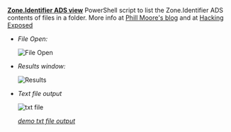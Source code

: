 <!-- saved from url=(0023) https://kacos2000.github.io/Win10-Research/ads_streams/ --> 
<!-- https://guides.github.com/features/mastering-markdown/ --> 

**[Zone.Identifier ADS view](https://github.com/kacos2000/Win10-Research/blob/master/ads_streams/streams.ps1)** PowerShell script to list the Zone.Identifier ADS contents of files in a folder.  More info at [Phill Moore's blog](https://thinkdfir.com/2018/06/17/zone-identifier-kmditemwherefroms/) and at [Hacking Exposed](http://www.hecfblog.com/2018/06/daily-blog-402-solution-saturday-62318.html)


   - *File Open:*
  
      ![File Open](https://raw.githubusercontent.com/kacos2000/Win10-Research/master/ads_streams/s_o.JPG)
   

   - *Results window:*
  
      ![Results](https://raw.githubusercontent.com/kacos2000/Win10-Research/master/ads_streams/s_results.JPG)
   
   
   - *Text file output*
   
       ![txt file](https://raw.githubusercontent.com/kacos2000/Win10-Research/master/ads_streams/txt.JPG)
       
       
       *[demo txt file output]("https://github.com/kacos2000/Win10-Research/blob/master/ads_streams/streams%2002-07-2018%2007-44.txt")*
       
         
